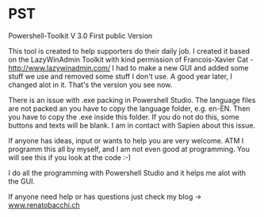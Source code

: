 # PST
Powershell-Toolkit V 3.0
First public Version

This tool is created to help supporters do their daily job. I created it based on the LazyWinAdmin Toolkit with kind permission
of Francois-Xavier Cat - http://www.lazywinadmin.com/
I had to make a new GUI and added some stuff we use and removed some stuff I don't use.
A good year later, I changed alot in it. That's the version you see now.

There is an issue with .exe packing in Powershell Studio. The language files are not packed an you have to copy the language folder, e.g. en-EN. Then you have to copy the .exe inside this folder. If you do not do this, some buttons and texts will be blank. I am in contact with Sapien about this issue.

If anyone has ideas, input or wants to help you are very welcome. ATM I programm this all by myself, and I am not even good at
programming. You will see this if you look at the code :-)

I do all the programming with Powershell Studio and it helps me alot with the GUI.

If anyone need help or has questions just check my blog -> www.renatobacchi.ch
